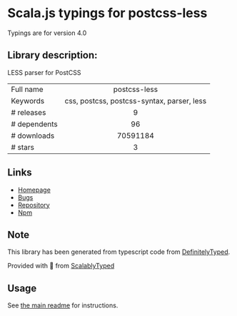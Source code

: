 
# Scala.js typings for postcss-less

Typings are for version 4.0

## Library description:
LESS parser for PostCSS

|                    |                 |
| ------------------ | :-------------: |
| Full name          | postcss-less |
| Keywords           | css, postcss, postcss-syntax, parser, less |
| # releases         | 9 |
| # dependents       | 96 |
| # downloads        | 70591184 |
| # stars            | 3 |

## Links
- [Homepage](https://github.com/shellscape/postcss-less)
- [Bugs](https://github.com/shellscape/postcss-less/issues)
- [Repository](https://github.com/shellscape/postcss-less)
- [Npm](https://www.npmjs.com/package/postcss-less)
    


## Note
This library has been generated from typescript code from [DefinitelyTyped](https://definitelytyped.org).

Provided with :purple_heart: from [ScalablyTyped](https://github.com/oyvindberg/ScalablyTyped)

## Usage
See [the main readme](../../readme.md) for instructions.


